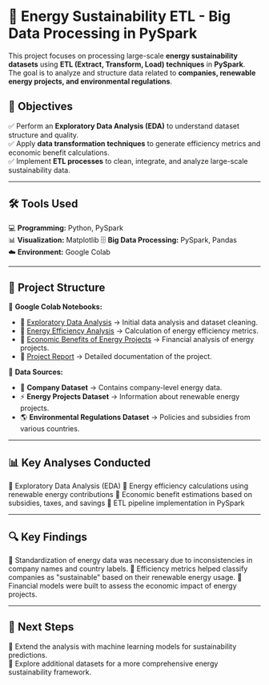 # 🌱 Energy Sustainability ETL - Big Data Processing in PySpark  

This project focuses on processing large-scale **energy sustainability datasets** using **ETL (Extract, Transform, Load) techniques** in **PySpark**.  
The goal is to analyze and structure data related to **companies, renewable energy projects, and environmental regulations**.  

## 🎯 Objectives  

✅ Perform an **Exploratory Data Analysis (EDA)** to understand dataset structure and quality.  
✅ Apply **data transformation techniques** to generate efficiency metrics and economic benefit calculations.  
✅ Implement **ETL processes** to clean, integrate, and analyze large-scale sustainability data.  

---

## 🛠 Tools Used  

💻 **Programming:** Python, PySpark  
📊 **Visualization:** Matplotlib 
🗄 **Big Data Processing:** PySpark, Pandas  
☁️ **Environment:** Google Colab  

---

## 📂 Project Structure  

📌 **Google Colab Notebooks:**  
- 📖 [Exploratory Data Analysis](https://github.com/JoseAuza99/data-analytics-portfolio/blob/main/Energy_Sustainability_ETL/Proyecto_final_EDA.ipynb) → Initial data analysis and dataset cleaning.  
- 📖 [Energy Efficiency Analysis](https://github.com/JoseAuza99/data-analytics-portfolio/blob/main/Energy_Sustainability_ETL/Eficiencia_energetica_empresas_proyecto.ipynb) → Calculation of energy efficiency metrics.  
- 📖 [Economic Benefits of Energy Projects](https://github.com/JoseAuza99/data-analytics-portfolio/blob/main/Energy_Sustainability_ETL/Beneficios_proyectos_energeticos.ipynb) → Financial analysis of energy projects.  
- 📜 [Project Report](
https://github.com/JoseAuza99/data-analytics-portfolio/blob/main/Energy_Sustainability_ETL/Memoria%20del%20Proyecto.pdf
) → Detailed documentation of the project.  

📌 **Data Sources:**  
- 🏢 **Company Dataset** → Contains company-level energy data.  
- ⚡ **Energy Projects Dataset** → Information about renewable energy projects.  
- 🌎 **Environmental Regulations Dataset** → Policies and subsidies from various countries.  

---

## 📊 Key Analyses Conducted  

🔹  Exploratory Data Analysis (EDA) 
🔹  Energy efficiency calculations using renewable energy contributions
🔹  Economic benefit estimations based on subsidies, taxes, and savings
🔹  ETL pipeline implementation in PySpark

---

## 🔍 Key Findings  

🔹  Standardization of energy data was necessary due to inconsistencies in company names and country labels. 
🔹  Efficiency metrics helped classify companies as "sustainable" based on their renewable energy usage. 
🔹  Financial models were built to assess the economic impact of energy projects.  

---

## 📌 Next Steps  

🔹 Extend the analysis with machine learning models for sustainability predictions.  
🔹 Explore additional datasets for a more comprehensive energy sustainability framework.  

